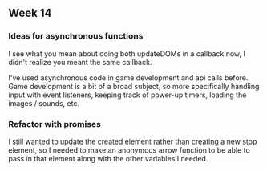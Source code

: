 ## Week 14

### Ideas for asynchronous functions

I see what you mean about doing both updateDOMs in a callback now, I didn't realize you meant the same callback.

I've used asynchronous code in game development and api calls before. Game development is a bit of a broad subject, so more specifically handling input with event listeners, keeping track of power-up timers, loading the images / sounds, etc.

### Refactor with promises

I still wanted to update the created element rather than creating a new stop element, so I needed to make an anonymous arrow function to be able to pass in that element along with the other variables I needed.